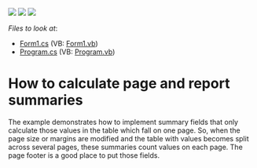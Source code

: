 <!-- default badges list -->
![](https://img.shields.io/endpoint?url=https://codecentral.devexpress.com/api/v1/VersionRange/128597166/13.1.4%2B)
[![](https://img.shields.io/badge/Open_in_DevExpress_Support_Center-FF7200?style=flat-square&logo=DevExpress&logoColor=white)](https://supportcenter.devexpress.com/ticket/details/E18)
[![](https://img.shields.io/badge/📖_How_to_use_DevExpress_Examples-e9f6fc?style=flat-square)](https://docs.devexpress.com/GeneralInformation/403183)
<!-- default badges end -->
<!-- default file list -->
*Files to look at*:

* [Form1.cs](./CS/Form1.cs) (VB: [Form1.vb](./VB/Form1.vb))
* [Program.cs](./CS/Program.cs) (VB: [Program.vb](./VB/Program.vb))
<!-- default file list end -->
# How to calculate page and report summaries


<p>The example demonstrates how to implement summary fields that only calculate those values in the table which fall on one page. So, when the page size or margins are modified and the table with values becomes split across several pages, these summaries count values on each page. The page footer is a good place to put those fields.</p>

<br/>


